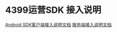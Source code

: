 4399运营SDK 接入说明
==============
[Android SDK客户端接入说明文档](https://github.com/fmricky/4399OperateSDK/blob/master/Document/ClientDocument.md)
[服务端接入说明文档](https://github.com/fmricky/4399OperateSDK/blob/master/Document/ServerDocument.md)


